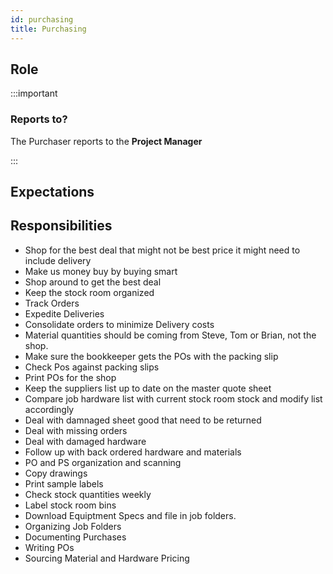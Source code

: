 ```yaml
---
id: purchasing
title: Purchasing
---
```


## Role

:::important

### Reports to?

The Purchaser reports to the **Project Manager**

:::

## Expectations

## Responsibilities

* Shop for the best deal that might not be best price it might need to include delivery 
* Make us money buy by buying smart 
* Shop around to get the best deal 
* Keep the stock room organized 
* Track Orders
* Expedite Deliveries  
* Consolidate orders to minimize Delivery costs
* Material quantities should be coming from Steve, Tom or Brian, not the shop. 
* Make sure the bookkeeper gets the POs with the packing slip 
* Check Pos against packing slips 
* Print POs for the shop 
* Keep the suppliers list up to date on the master quote sheet
* Compare job hardware list with current stock room stock and modify list accordingly
* Deal with damnaged sheet good that need to be returned
* Deal with missing orders
* Deal with damaged hardware
* Follow up with back ordered hardware and materials
* PO and PS organization and scanning
* Copy drawings
* Print sample labels
* Check stock quantities weekly
* Label stock room bins
* Download Equiptment Specs and file in job folders.
* Organizing Job Folders
* Documenting Purchases
* Writing POs
* Sourcing Material and Hardware Pricing